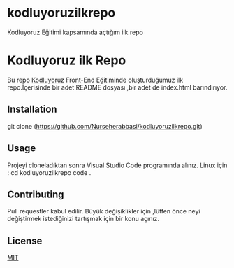 # kodluyoruzilkrepo
Kodluyoruz Eğitimi kapsamında açtığım ilk repo


# Kodluyoruz ilk Repo

Bu repo [Kodluyoruz](https://kodluyoruz.org/) Front-End Eğitiminde oluşturduğumuz ilk repo.İçerisinde bir adet README dosyası ,bir adet de index.html barındırıyor.


## Installation

git clone (https://github.com/Nurseherabbasi/kodluyoruzilkrepo.git)


## Usage 

Projeyi cloneladıktan sonra Visual Studio Code programında alınız. 
Linux için :
cd kodluyoruzilkrepo code .

## Contributing

Pull requestler kabul edilir. Büyük değişiklikler için ,lütfen önce neyi değiştirmek istediğinizi tartışmak için bir konu açınız.

## License 
[MIT](https://choosealicense.com/licenses/mit/)


